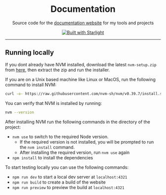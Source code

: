 <div align="center">

# Documentation

Source code for the [documentation website](https://docs.hfcred.dev/) for my tools and projects

[![Built with Starlight](https://astro.badg.es/v2/built-with-starlight/medium.svg)](https://starlight.astro.build)

</div>

---


## Running locally

If you dont already have NVM installed, download the latest ``nvm-setup.zip`` from [here](https://github.com/coreybutler/nvm-windows/releases), then extract the zip and run the installer.

If you are on a Unix based machine like Linux or MacOS, run the following command to install NVM:

```bash
curl -o- https://raw.githubusercontent.com/nvm-sh/nvm/v0.39.7/install.sh | bash
```

You can verify that NVM is installed by running:

```bash
nvm --version
```

After installing NVM run the following commands in the directory of the project:

* ``nvm use`` to switch to the required Node version.
  * If the required version is not installed, you will be prompted to run the ``nvm install`` command.
  * After installing the required version, run ``nvm use`` again
* ``npm install`` to install the dependencies

To start testing locally you can use the following commands:

* ``npm run dev`` to start a local dev server at ``localhost:4321``
* ``npm run build`` to create a build of the website
* ``npm run preview`` to preview the build at ``localhost:4321``